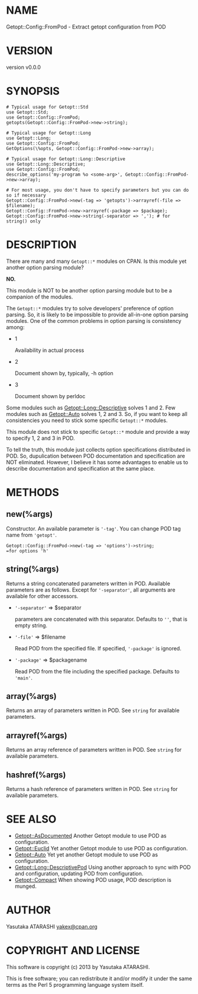 # NAME

Getopt::Config::FromPod - Extract getopt configuration from POD

# VERSION

version v0.0.0

# SYNOPSIS

    # Typical usage for Getopt::Std
    use Getopt::Std;
    use Getopt::Config::FromPod;
    getopts(Getopt::Config::FromPod->new->string);

    # Typical usage for Getopt::Long
    use Getopt::Long;
    use Getopt::Config::FromPod;
    GetOptions(\%opts, Getopt::Config::FromPod->new->array);

    # Typical usage for Getopt::Long::Descriptive
    use Getopt::Long::Descriptive;
    use Getopt::Config::FromPod;
    describe_options('my-program %o <some-arg>', Getopt::Config::FromPod->new->array);

    # For most usage, you don't have to specify parameters but you can do so if necessary
    Getopt::Config::FromPod->new(-tag => 'getopts')->arrayref(-file => $filename);
    Getopt::Config::FromPod->new->arrayref(-package => $package);
    Getopt::Config::FromPod->new->string(-separator => ','); # for string() only

# DESCRIPTION

There are many and many `Getopt::*` modules on CPAN. Is this module yet another option parsing module?

__NO.__

This module is NOT to be another option parsing module but to be a companion of the modules.

The `Getopt::*` modules try to solve developers' preference of option parsing.
So, it is likely to be impossible to provide all-in-one option parsing modules.
One of the common problems in option parsing is consistency among:

- 1

    Availability in actual process

- 2

    Document shown by, typically, -h option

- 3

    Document shown by perldoc

Some modules such as [Getopt::Long::Descriptive](http://search.cpan.org/perldoc?Getopt::Long::Descriptive) solves 1 and 2.
Few modules such as [Getopt::Auto](http://search.cpan.org/perldoc?Getopt::Auto) solves 1, 2 and 3.
So, if you want to keep all consistencies you need to stick some specific `Getopt::*` modules.

This module does not stick to specific `Getopt::*` module and provide a way to specify 1, 2 and 3 in POD.

To tell the truth, this module just collects option specifications distributed in POD.
So, dupulication between POD documentation and specification are NOT eliminated.
However, I believe it has some advantages to enable us to describe documentation and specification at the same place.

# METHODS

## new(%args)

Constructor. An available parameter is `'-tag'`.
You can change POD tag name from `'getopt'`.

    Getopt::Config::FromPod->new(-tag => 'options')->string;
    =for options 'h'

## string(%args)

Returns a string concatenated parameters written in POD.
Available parameters are as follows. Except for `'-separator'`, all arguments are available for other accessors.

- `'-separator'` => $separator

    parameters are concatenated with this separator. Defaults to `''`, that is empty string.

- `'-file'` => $filename

    Read POD from the specified file. If specified, `'-package'` is ignored.

- `'-package'` => $packagename

    Read POD from the file including the specified package. Defaults to `'main'`.

## array(%args)

Returns an array of parameters written in POD. See `string` for available parameters.

## arrayref(%args)

Returns an array reference of parameters written in POD. See `string` for available parameters.

## hashref(%args)

Returns a hash reference of parameters written in POD. See `string` for available parameters.

# SEE ALSO

- [Getopt::AsDocumented](http://search.cpan.org/perldoc?Getopt::AsDocumented) Another Getopt module to use POD as configuration.
- [Getopt::Euclid](http://search.cpan.org/perldoc?Getopt::Euclid) Yet another Getopt module to use POD as configuration.
- [Getopt::Auto](http://search.cpan.org/perldoc?Getopt::Auto) Yet yet another Getopt module to use POD as configuration.
- [Getopt::Long::DescriptivePod](http://search.cpan.org/perldoc?Getopt::Long::DescriptivePod) Using another approach to sync with POD and configuration, updating POD from configuration.
- [Getopt::Compact](http://search.cpan.org/perldoc?Getopt::Compact) When showing POD usage, POD description is munged.

# AUTHOR

Yasutaka ATARASHI <yakex@cpan.org>

# COPYRIGHT AND LICENSE

This software is copyright (c) 2013 by Yasutaka ATARASHI.

This is free software; you can redistribute it and/or modify it under
the same terms as the Perl 5 programming language system itself.

